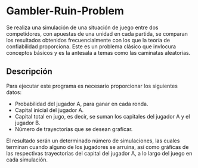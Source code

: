# Gambler-Ruin-Problem
Se realiza una simulación de una situación de juego entre dos competidores, con apuestas de una unidad en cada partida, se comparan los resultados obtenidos frecuencialmente con los que la teoría de confiabilidad proporciona. Este es un problema clásico que invlocura conceptos básicos y es la antesala a temas como las caminatas aleatorias.
## Descripción
Para ejecutar este programa es necesario proporcionar los siguientes datos:
- Probabilidad del jugador A, para ganar en cada ronda.
- Capital inicial del jugador A.
- Capital total en jugo, es decir, se suman los capitales del jugador A y el jugador B.
- Número de trayectorias que se desean graficar.

El resultado serán un determinado número de simulaciones, las cuales terminan cuando alguno de los jugadores se arruina, así como gráficas de las respectivas trayectorias del capital del jugador A, a lo largo del juego en cada simulación.
